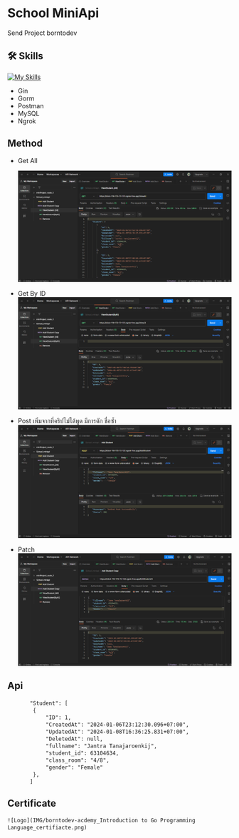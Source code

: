 # School MiniApi

Send Project borntodev

## 🛠 Skills
[![My Skills](https://skillicons.dev/icons?i=go,postman,mysql)](https://skillicons.dev)
- Gin
- Gorm
- Postman
- MySQL
- Ngrok

## Method

- Get All
  
    ![Logo](https://github.com/Teerapoom/-Go-_School_miniapi/blob/main/IMG/Get%20All.png)

- Get By ID
    ![Logo](https://github.com/Teerapoom/-Go-_School_miniapi/blob/main/IMG/Get%20By%20ID.png)

- Post
    เพิ่มจากที่คริปไม่ได้พูด มีการดัก ชื่อซ้ำ
    ![Logo](https://github.com/Teerapoom/-Go-_School_miniapi/blob/main/IMG/Post.png)

- Patch
    ![Logo](https://github.com/Teerapoom/-Go-_School_miniapi/blob/main/IMG/Patch.png)

## Api
```
       "Student": [
        {
            "ID": 1,
            "CreatedAt": "2024-01-06T23:12:30.096+07:00",
            "UpdatedAt": "2024-01-08T16:36:25.831+07:00",
            "DeletedAt": null,
            "fullname": "Jantra Tanajaroenkij",
            "student_id": 63104634,
            "class_room": "4/8",
            "gender": "Female"
        },
       ]

```
## Certificate
    ![Logo](IMG/borntodev-acdemy_Introduction to Go Programming Language_certifiacte.png)